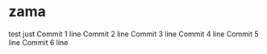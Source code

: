 # zama
test just
Commit 1 line
Commit 2 line
Commit 3 line
Commit 4 line
Commit 5 line
Commit 6 line

